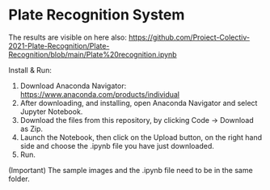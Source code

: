 # Plate Recognition System
The results are visible on here also: https://github.com/Proiect-Colectiv-2021-Plate-Recognition/Plate-Recognition/blob/main/Plate%20recognition.ipynb

Install & Run:
  1. Download Anaconda Navigator: https://www.anaconda.com/products/individual
  2. After downloading, and installing, open Anaconda Navigator and select Jupyter Notebook.
  3. Download the files from this repository, by clicking Code -> Download as Zip.
  4. Launch the Notebook, then click on the Upload button, on the right hand side and choose the .ipynb file you have just downloaded.
  5. Run.
  
(Important) The sample images and the .ipynb file need to be in the same folder.
